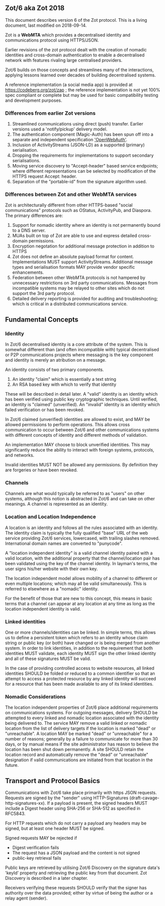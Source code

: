## Zot/6 aka Zot 2018

This document describes version 6 of the Zot protocol. This is a living document, last modified on 2018-09-14.

Zot is a **WebMTA** which provides a decentralised identity and communications protocol using HTTPS/JSON. 

Earlier revisions of the zot protocol dealt with the creation of nomadic identities and cross-domain authentication to enable a decentralised network with features rivaling large centralised providers.

Zot/6 builds on those concepts and streamlines many of the interactions, applying lessons learned over decades of building decentralised systems.

A reference implementation (a social media app) is provided at https://codeberg.org/zot/zap ; the reference implementation is not yet 100% spec compliant or complete but may be used for basic compatibility testing and development purposes. 

### Differences from earlier Zot versions

1. Streamlined communications using direct (push) transfer. Earlier versions used a 'notify/pickup' delivery model.
2. The authentication component (Magic-Auth) has been spun off into a separate and independent specification ['OpenWebAuth'](spec/OpenWebAuth/Home.md).
3. Inclusion of ActivityStreams (JSON-LD) as a supported (primary) serialisation.
4. Dropping the requirements for implementations to support secondary serialisations.
5. Moving service discovery to "Accept-header" based service endpoints; where different representations can be selected by modification of the HTTPS request Accept: header. 
6. Separation of the "portable-id" from the signature algorithm used.

### Differences between Zot and other WebMTA services

Zot is architecturally different from other HTTPS-based "social communications" protocols such as OStatus, ActivityPub, and Diaspora. The primary differences are:

1. Support for nomadic identity where an identity is not permanently bound to a DNS server.
2. MUAs built on top of Zot are able to use and express detailed cross-domain permissions.
3. Encryption negotation for additional message protection in addition to HTTPS
4. Zot does not define an absolute payload format for content. Implementations MUST support ActivityStreams. Additional message types and serialisation formats MAY provide vendor specific enhancements.   
5. Federation between other WebMTA protocols is not hampered by unnecessary restrictions on 3rd party communications. Messages from incompatible systems may be relayed to other sites which do not support the 3rd party protocol.
6. Detailed delivery reporting is provided for auditing and troubleshooting; which is critical in a distributed communications service.

## Fundamental Concepts

### Identity

In Zot/6 decentralised identity is a core attribute of the system. This is somewhat different than (and often incompatible with) typical decentralised or P2P communications projects where messaging is the key component and identity is merely an atribution on a message.

An identity consists of two primary components.

1. An identity "claim" which is essentially a text string
2. An RSA based key with which to verify that identity

These will be described in detail later. A "valid" identity is an identity which has been verified using public key cryptographic techniques. Until verified, an identity is "claimed" (unverified). An "invalid" identity is an identity which failed verification or has been revoked. 

In Zot/6 claimed (unverified) identities are allowed to exist, and MAY be allowed permissions to perform operations. This allows cross communication to occur between Zot/6 and other communications systems with different concepts of identity and different methods of validation.

An implementation MAY choose to block unverified identities. This may significantly reduce the ability to interact with foreign systems, protocols, and networks.   

Invalid identities MUST NOT be allowed any permissions. By definition they are forgeries or have been revoked. 

### Channels

Channels are what would typically be referred to as "users" on other systems, although this notion is abstracted in Zot/6 and can take on other meanings. A channel is represented as an identity. 

### Location and Location Independence

A location is an identity and follows all the rules associated with an identity. The identity claim is typically the fully qualified "base" URL of the web service providing Zot/6 services, lowercased, with trailing slashes removed. International domain names are converted to "punycode".

A "location independent identity" is a valid channel identity paired with a valid location, with the additional property that the channel/location pair has been validated using the key of the channel identity. In layman's terms, the user signs his/her website with their own key.

The location independent model allows mobility of a channel to different or even multiple locations; which may all be valid simultaneously. This is referred to elsewhere as a "nomadic" identity. 

For the benefit of those that are new to this concept, this means in basic terms that a channel can appear at any location at any time as long as the location independent identity is valid.

### Linked identities

One or more channels/identities can be linked. In simple terms, this allows us to define a persistent token which refers to an identity whose claim string or public key (or both) have changed or is being merged from another system. In order to link identities, in addition to the requirement that both identities MUST validate, each identity MUST sign the other linked identity and all of these signatures MUST be valid.

In the case of providing controlled access to website resources, all linked identities SHOULD be folded or reduced to a common identifier so that an attempt to access a protected resource by any linked identity will succeed for a resource that has been made available to any of its linked identities.

### Nomadic Considerations

The location independent properties of Zot/6 place additional requirements on communications systems. For outgoing messages, delivery SHOULD be attempted to every linked and nomadic location associated with the identity being delivered to. The service MAY remove a valid linked or nomadic location from the list of delivery targets if the location is marked "dead" or "unreachable". A location MAY be marked "dead" or "unreachable" for a number of reasons; generally by a failure to communicate for more than 30 days, or by manual means if the site administrator has reason to believe the location has been shut down permanently. A site SHOULD retain the location record and automatically remove the "dead" or "unreachable" designation if valid communications are initiated from that location in the future.   


## Transport and Protocol Basics

Communications with Zot/6 take place primarily with https JSON requests. Requests are signed by the "sender" using HTTP-Signatures (draft-cavage-http-signatures-xx). If a payload is present, the signed headers MUST include a Digest header using SHA-256 or SHA-512 as specified in RFC5843. 

For HTTP requests which do not carry a payload any headers may be signed, but at least one header MUST be signed. 

Signed requests MAY be rejected if

- Digest verification fails
- The request has a JSON payload and the content is not signed
- public-key retrieval fails


Public keys are retrieved by utilising Zot/6 Discovery on the signature data's 'keyId' property and retrieving the public key from that document. Zot Discovery is described in a later chapter.

Receivers verifying these requests SHOULD verify that the signer has authority over the data provided; either by virtue of being the author or a relay agent (sender).